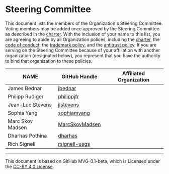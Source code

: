 # Steering Committee

This document lists the members of the Organization's Steering Committee. Voting members may be added once approved by the Steering Committee as described in the [charter](./CHARTER.md). With the inclusion of your name to this list, you are agreeing to abide by all Organization polices, including the [charter](./CHARTER.md), the [code of conduct](./CODE-OF-CONDUCT.md), the [trademark policy](./TRADEMARKS.md), and the [antitrust policy](./ANTITRUST.md). If you are serving on the Steering Committee because of your affiliation with another organization (designated below), you represent that you have the authority to bind that organization to these policies.

| **NAME** | **GitHub Handle** | **Affiliated Organization** |
| --- | --- | --- |
| James Bednar | [jbednar](https://github.com/jbednar) |  |
| Philipp Rudiger  | [philippjfr](https://github.com/philippjfr) |  |
| Jean-Luc Stevens  | [jlstevens](https://github.com/jlstevens) |  |
| Sophia Yang  | [sophiamyang](https://github.com/sophiamyang) |  |
| Marc Skov Madsen  | [MarcSkovMadsen](https://github.com/MarcSkovMadsen) |  |
| Dharhas Pothina  | [dharhas](https://github.com/dharhas) | |
| Rich Signell | [rsignell-usgs](https://github.com/rsignell-usgs) | |

---
This document is based on GitHub MVG-0.1-beta, which is Licensed under the [CC-BY 4.0 License](https://creativecommons.org/licenses/by-sa/4.0/).
